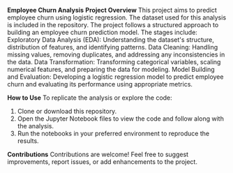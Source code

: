 **Employee Churn Analysis**
**Project Overview**
This project aims to predict employee churn using logistic regression. The dataset used for this analysis is included in the repository.
The project follows a structured approach to building an employee churn prediction model. 
The stages include:
Exploratory Data Analysis (EDA): Understanding the dataset's structure, distribution of features, and identifying patterns.
Data Cleaning: Handling missing values, removing duplicates, and addressing any inconsistencies in the data.
Data Transformation: Transforming categorical variables, scaling numerical features, and preparing the data for modeling.
Model Building and Evaluation: Developing a logistic regression model to predict employee churn and evaluating its performance using appropriate metrics.

**How to Use**
To replicate the analysis or explore the code:
1. Clone or download this repository.
2. Open the Jupyter Notebook files to view the code and follow along with the analysis.
3. Run the notebooks in your preferred environment to reproduce the results.

**Contributions**
Contributions are welcome! Feel free to suggest improvements, report issues, or add enhancements to the project.
